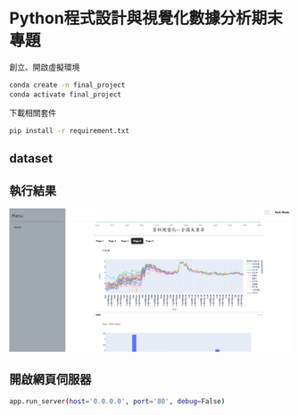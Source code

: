 # Python程式設計與視覺化數據分析期末專題
創立、開啟虛擬環境
```bash
conda create -n final_project
conda activate final_project
```

下載相關套件
```bash
pip install -r requirement.txt
```
## dataset



## 執行結果
![image](https://github.com/hacuba7777/Python_DataVisualization_final/blob/main/dataset/sample.png)


## 開啟網頁伺服器
```bash
app.run_server(host='0.0.0.0', port='80', debug=False)
```

